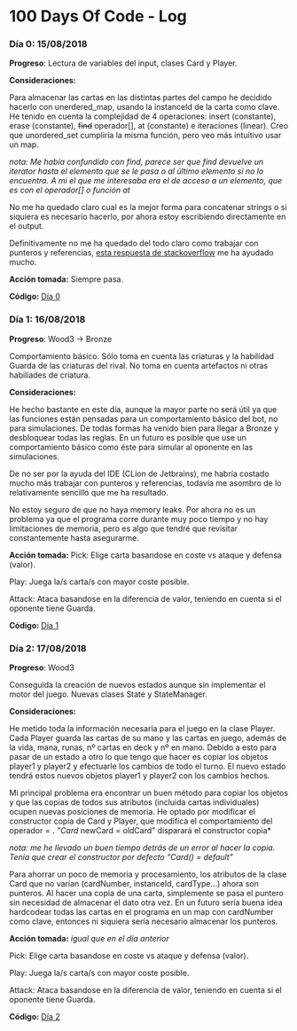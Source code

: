# 100 Days Of Code - Log

### Día 0: 15/08/2018

**Progreso**: Lectura de variables del input, clases Card y Player.

**Consideraciones:** 

Para almacenar las cartas en las distintas partes del campo he decidido hacerlo con unerdered_map, usando la instanceId de la carta como clave. He tenido en cuenta la complejidad de 4 operaciones: insert (constante), erase (constante), ~~find~~ operador[], at (constante) e iteraciones (linear). Creo que unordered_set cumpliría la misma función, pero veo más intuitivo usar un map.

*nota: Me había confundido con find, parece ser que find devuelve un iterator hasta el elemento que se le pasa o al último elemento si no lo encuentra. A mi el que me interesaba era el de acceso a un elemento, que es con el operador[] o función at*


No me ha quedado claro cual es la mejor forma para concatenar strings o si siquiera es necesario hacerlo, por ahora estoy escribiendo directamente en el output.

Definitivamente no me ha quedado del todo claro como trabajar con punteros y referencias, [esta respuesta de stackoverflow](https://stackoverflow.com/a/28778902) me ha ayudado mucho.

**Acción tomada:** Siempre pasa.

**Código:** [Día 0](https://github.com/Orzzet/codingame/commit/82b3a4a1b842aa9e96c367c0fcf2512f38c8aa03)

### Día 1: 16/08/2018

**Progreso**: 
Wood3 -> Bronze

Comportamiento básico. Sólo toma en cuenta las criaturas y la habilidad Guarda de las criaturas del rival. No toma en cuenta artefactos ni otras habiliades de criatura.

**Consideraciones:** 

He hecho bastante en este día, aunque la mayor parte no será útil ya que las funciones están pensadas para un comportamiento básico del bot, no para simulaciones. De todas formas ha venido bien para llegar a Bronze y desbloquear todas las reglas. En un futuro es posible que use un comportamiento básico como éste para simular al oponente en las simulaciones.

De no ser por la ayuda del IDE (CLion de Jetbrains), me habría costado mucho más trabajar con punteros y referencias, todavía me asombro de lo relativamente sencillo que me ha resultado.

No estoy seguro de que no haya memory leaks. Por ahora no es un problema ya que el programa corre durante muy poco tiempo y no hay limitaciones de memoria, pero es algo que tendré que revisitar constantemente hasta asegurarme.

**Acción tomada:** 
Pick: Elige carta basandose en coste vs ataque y defensa (valor). 

Play: Juega la/s carta/s con mayor coste posible. 

Attack: Ataca basandose en la diferencia de valor, teniendo en cuenta si el oponente tiene Guarda.

**Código:** [Día 1](https://github.com/Orzzet/codingame/commit/f663dbbf2f61b2e010c99692dde0d9e4481aebc1)

### Día 2: 17/08/2018

**Progreso**:
Wood3

Conseguida la creación de nuevos estados aunque sin implementar el motor del juego. Nuevas clases State y StateManager.

**Consideraciones:**

He metido toda la información necesaria para el juego en la clase Player. Cada Player guarda las cartas de su mano y las cartas en juego, además de la vida, mana, runas, nº cartas en deck y nº en mano. Debido a esto para pasar de un estado a otro lo que tengo que hacer es copiar los objetos player1 y player2 y efectuarle los cambios de todo el turno. El nuevo estado tendrá estos nuevos objetos player1 y player2 con los cambios hechos.

Mi principal problema era encontrar un buen método para copiar los objetos y que las copias de todos sus atributos (incluida cartas individuales) ocupen nuevas posiciones de memoria. He optado por modificar el constructor copia de Card y Player, que modifica el comportamiento del operador = . *"Card* newCard = oldCard" disparará el constructor copia*

*nota: me he llevado un buen tiempo detrás de un error al hacer la copia. Tenía que crear el constructor por defecto "Card() = default"*

Para ahorrar un poco de memoria y procesamiento, los atributos de la clase Card que no varían (cardNumber, instanceId, cardType...) ahora son punteros. Al hacer una copia de una carta, simplemente se pasa el puntero sin necesidad de almacenar el dato otra vez. En un futuro sería buena idea hardcodear todas las cartas en el programa en un map con cardNumber como clave, entonces ni siquiera sería necesario almacenar los punteros.

**Acción tomada:** *igual que en el día anterior*

Pick: Elige carta basandose en coste vs ataque y defensa (valor). 

Play: Juega la/s carta/s con mayor coste posible. 

Attack: Ataca basandose en la diferencia de valor, teniendo en cuenta si el oponente tiene Guarda.

**Código:** [Día 2](https://github.com/Orzzet/codingame/commit/3b3017de6a0003024920cdb3a9db2ad8974bc0d0)
